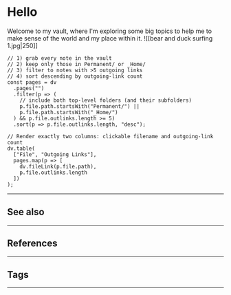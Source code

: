 # Hello
Welcome to my vault, where I'm exploring some big topics to help me to make sense of the world and my place within it.
![[bear and duck surfing 1.jpg|250]]
```dataviewjs
// 1) grab every note in the vault
// 2) keep only those in Permanent/ or _Home/
// 3) filter to notes with >5 outgoing links
// 4) sort descending by outgoing‑link count
const pages = dv
  .pages("") 
  .filter(p => (
    // include both top‑level folders (and their subfolders)
    p.file.path.startsWith("Permanent/") ||
    p.file.path.startsWith("_Home/")
  ) && p.file.outlinks.length >= 5)
  .sort(p => p.file.outlinks.length, "desc");

// Render exactly two columns: clickable filename and outgoing‑link count
dv.table(
  ["File", "Outgoing Links"],
  pages.map(p => [
    dv.fileLink(p.file.path),
    p.file.outlinks.length
  ])
);

```





---
## See also

---
## References

---
## Tags

---

[^1]: 
